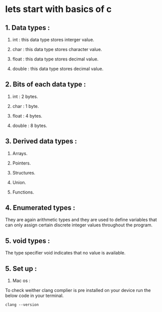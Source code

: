 # lets start with basics of c

## 1. Data types :

 1. int : this data type stores interger value.

 2. char : this data type stores character value.

 3. float : this data type stores decimal value.

 4. double : this data type stores decimal value.

## 2. Bits of each data type :

 1. int : 2 bytes.

 2. char : 1 byte.

 3. float : 4 bytes.

 4. double : 8 bytes.

## 3. Derived data types :

 1. Arrays.

 2. Pointers.

 3. Structures.

 4. Union.

 5. Functions.

## 4. Enumerated types :

They are again arithmetic types and they are used to define variables that can only assign certain discrete integer values throughout the program.


## 5. void types :

The type specifier void indicates that no value is available.

## 5. Set up :

1) Mac os :

To check weither clang complier is pre installed on your device run the below code in your terminal.

    clang --version
